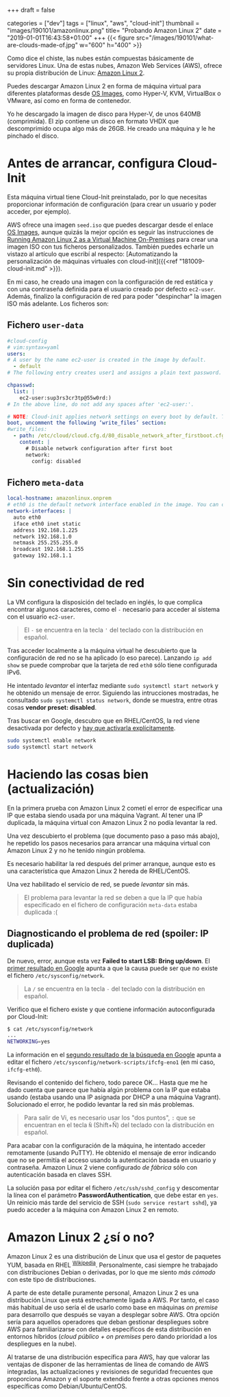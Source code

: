 +++
draft = false

categories = ["dev"]
tags = ["linux", "aws", "cloud-init"]
thumbnail = "images/190101/amazonlinux.png"
title=  "Probando Amazon Linux 2"
date = "2019-01-01T16:43:58+01:00"
+++
{{< figure src="/images/190101/what-are-clouds-made-of.jpg" w="600" h="400" >}}

Como dice el chiste, las nubes están compuestas básicamente de servidores Linux. Una de estas nubes, Amazon Web Services (AWS), ofrece su propia distribución de Linux: [Amazon Linux 2](http://amazonlinux.com).
<!--more-->

Puedes descargar Amazon Linux 2 en forma de máquina virtual para diferentes plataformas desde [OS Images](https://cdn.amazonlinux.com/os-images/latest/), como Hyper-V, KVM, VirtualBox o VMware, así como en forma de contenedor.

Yo he descargado la imagen de disco para Hyper-V, de unos 640MB (comprimida). El zip contiene un disco en formato VHDX que descomprimido ocupa algo más de 26GB. He creado una máquina y le he pinchado el disco.

# Antes de arrancar, configura Cloud-Init

Esta máquina virtual tiene Cloud-Init preinstalado, por lo que necesitas proporcionar información de configuración (para crear un usuario y poder acceder, por ejemplo).

AWS ofrece una imagen `seed.iso` que puedes descargar desde el enlace [OS Images](https://cdn.amazonlinux.com/os-images/latest/), aunque quizás la mejor opción es seguir las instrucciones de [Running Amazon Linux 2 as a Virtual Machine On-Premises](https://docs.aws.amazon.com/AWSEC2/latest/UserGuide/amazon-linux-2-virtual-machine.html) para crear una imagen ISO con tus ficheros personalizados. También puedes echarle un vistazo al artículo que escribí al respecto: [Automatizando la personalización de máquinas virtuales con cloud-init]({{<ref "181009-cloud-init.md" >}}).

En mi caso, he creado una imagen con la configuración de red estática y con una contraseña definida para el usuario creado por defecto `ec2-user`. Además, finalizo la configuración de red para poder "despinchar" la imagen ISO más adelante. Los ficheros son:

## Fichero `user-data`

```yml
#cloud-config
# vim:syntax=yaml
users:
# A user by the name ec2-user is created in the image by default.
  - default
# The following entry creates user1 and assigns a plain text password.

chpasswd:
  list: |
    ec2-user:sup3rs3cr3tp@55w0rd:)
# In the above line, do not add any spaces after 'ec2-user:'.

# NOTE: Cloud-init applies network settings on every boot by default. To retain network settings from first
boot, uncomment the following ‘write_files’ section:
#write_files:
  - path: /etc/cloud/cloud.cfg.d/80_disable_network_after_firstboot.cfg
    content: |
      # Disable network configuration after first boot
      network:
        config: disabled
```

## Fichero `meta-data`

```yml
local-hostname: amazonlinux.onprem
# eth0 is the default network interface enabled in the image. You can configure static network settings with an entry like the following.
network-interfaces: |
  auto eth0
  iface eth0 inet static
  address 192.168.1.225
  network 192.168.1.0
  netmask 255.255.255.0
  broadcast 192.168.1.255
  gateway 192.168.1.1
```

# Sin conectividad de red

La VM configura la disposición del teclado en inglés, lo que complica encontrar algunos caracteres, como el `-` necesario para acceder al sistema con el usuario `ec2-user`.

> El `-` se encuentra en la tecla `'` del teclado con la distribución en español.

Tras acceder localmente a la máquina virtual he descubierto que la configuración de red no se ha aplicado (o eso parece). Lanzando `ip add show` se puede comprobar que la tarjeta de red `eth0` sólo tiene configurada IPv6.

He intentado *levantar* el interfaz mediante `sudo systemctl start network` y he obtenido un mensaje de error. Siguiendo las intrucciones mostradas, he consultado `sudo systemctl status network`, donde se muestra, entre otras cosas **vendor preset: disabled**.

Tras buscar en Google, descubro que en RHEL/CentOS, la red viene desactivada por defecto y [hay que activarla explícitamente](https://unix.stackexchange.com/questions/468058/systemctl-status-shows-vendor-preset-disabled).

```bash
sudo systemctl enable network
sudo systemctl start network
```

# Haciendo las cosas bien (actualización)

En la primera prueba con Amazon Linux 2 cometí el error de especificar una IP que estaba siendo usada por una máquina Vagrant. Al tener una IP duplicada, la máquina virtual con Amazon Linux 2 no podía levantar la red.

Una vez descubierto el problema (que documento paso a paso más abajo), he repetido los pasos necesarios para arrancar una máquina virtual con Amazon Linux 2 y no he tenido ningún problema.

Es necesario habilitar la red después del primer arranque, aunque esto es una característica que Amazon Linux 2 hereda de RHEL/CentOS.

Una vez habilitado el servicio de red, se puede *levantar* sin más.

> El problema para levantar la red se deben a que la IP que había especificado en el fichero de configuración `meta-data` estaba duplicada :(

## Diagnosticando el problema de red (spoiler: IP duplicada)

De nuevo, error, aunque esta vez **Failed to start LSB: Bring up/down**. El [primer resultado en Google](https://unix.stackexchange.com/questions/278155/network-service-failed-to-start-lsb-bring-up-down-networking-centos-7) apunta a que la causa puede ser que no existe el fichero `/etc/sysconfig/network`.

> La `/` se encuentra en la tecla `-` del teclado con la distribución en español.

Verifico que el fichero existe y que contiene información autoconfigurada por Cloud-Init:

```bash
$ cat /etc/sysconfig/network
...
NETWORKING=yes
```

La información en el [segundo resultado de la búsqueda en Google](https://unix.stackexchange.com/questions/396096/centos-7-network-service-failed-to-start-because-systemd-starts-the-daemon-too) apunta a editar el fichero `/etc/sysconfig/network-scripts/ifcfg-eno1` (en mi caso, `ifcfg-eth0`).

Revisando el contenido del fichero, todo parece OK... Hasta que me he dado cuenta que parece que había algún problema con la IP que estaba usando (estaba usando una IP asignada por DHCP a una máquina Vagrant). Solucionado el error, he podido levantar la red sin más problemas.

> Para salir de Vi, es necesario usar los "dos puntos", `:` que se encuentran en el tecla `Ñ` (Shift+Ñ) del teclado con la distribución en español.

Para acabar con la configuración de la máquina, he intentado acceder remotamente (usando PuTTY).
He obtenido el mensaje de error indicando que no se permitía el acceso usando la autenticación basada en usuario y contraseña. Amazon Linux 2 viene configurado *de fábrica* sólo con autenticación basada en claves SSH.

La solución pasa por editar el fichero `/etc/ssh/sshd_config` y descomentar la línea con el parámetro **PasswordAuthentication**, que debe estar en `yes`. Un reinicio más tarde del servicio de SSH (`sudo service restart sshd`), ya puedo acceder a la máquina con Amazon Linux 2 en remoto.

# Amazon Linux 2 ¿sí o no?

Amazon Linux 2 es una distribución de Linux que usa el gestor de paquetes YUM, basada en RHEL <sup>[Wikipedia](https://en.wikipedia.org/wiki/Amazon_Machine_Image#Amazon_Linux_AMI)</sup>. Personalmente, casi siempre he trabajado con distribuciones Debian o derivadas, por lo que me siento *más cómodo* con este tipo de distribuciones.

A parte de este detalle puramente personal, Amazon Linux 2 es una distribución Linux que está estrechamente ligada a AWS. Por tanto, el caso más habitual de uso sería el de usarlo como base en máquinas _on premise_ para desarrollo que después se vayan a desplegar sobre AWS. Otra opción sería para aquellos operadores que deban gestionar despliegues sobre AWS para familiarizarse con detalles específicos de esta distribución en entornos híbridos (_cloud público + on premises_ pero dando prioridad a los despliegues en la nube).

Al tratarse de una distribución específica para AWS, hay que valorar las ventajas de disponer de las herramientas de línea de comando de AWS integradas, las actualizaciones y revisiones de seguridad frecuentes que proporciona Amazon y el soporte extendido frente a otras opciones menos específicas como Debian/Ubuntu/CentOS.